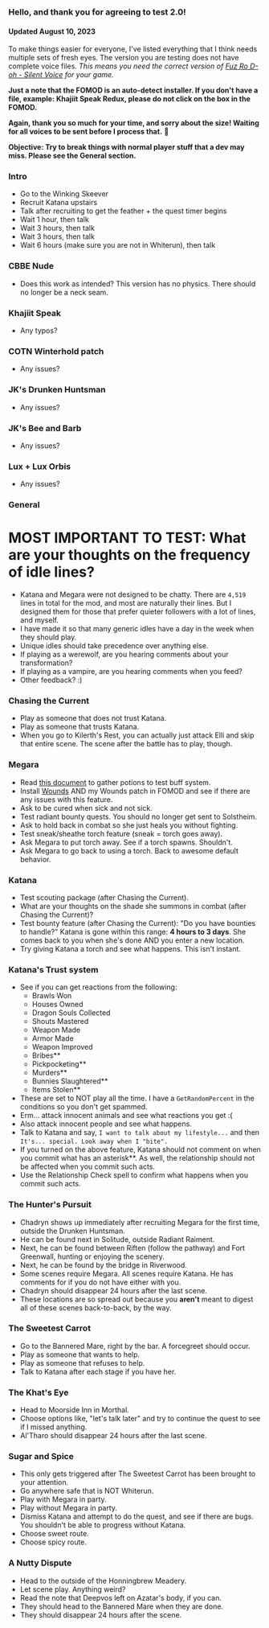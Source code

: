 ### Hello, and thank you for agreeing to test 2.0!

#### Updated August 10, 2023
To make things easier for everyone, I've listed everything that I think needs multiple sets of fresh eyes. The version you are testing does not have complete voice files. *This means you need the correct version of [Fuz Ro D-oh - Silent Voice](https://www.nexusmods.com/skyrimspecialedition/mods/15109) for your game.*

**Just a note that the FOMOD is an auto-detect installer. If you don't have a file, example: Khajiit Speak Redux, please do not click on the box in the FOMOD.**

**Again, thank you so much for your time, and sorry about the size! Waiting for all voices to be sent before I process that.** :revolving_hearts:

**Objective: Try to break things with normal player stuff that a dev may miss. Please see the General section.**

### Intro
- Go to the Winking Skeever
- Recruit Katana upstairs
- Talk after recruiting to get the feather + the quest timer begins
- Wait 1 hour, then talk
- Wait 3 hours, then talk
- Wait 3 hours, then talk
- Wait 6 hours (make sure you are not in Whiterun), then talk

### CBBE Nude
- Does this work as intended? This version has no physics. There should no longer be a neck seam.

### Khajiit Speak
- Any typos?

### COTN Winterhold patch
- Any issues?

### JK's Drunken Huntsman
- Any issues?

### JK's Bee and Barb
- Any issues?

### Lux + Lux Orbis
- Any issues?


### General
# MOST IMPORTANT TO TEST: What are your thoughts on the frequency of idle lines?
- Katana and Megara were not designed to be chatty. There are `4,519` lines in total for the mod, and most are naturally their lines. But I designed them for those that prefer quieter followers with a lot of lines, and myself.
- I have made it so that many generic idles have a day in the week when they should play. 
- Unique idles should take precedence over anything else.
- If playing as a werewolf, are you hearing comments about your transformation?
- If playing as a vampire, are you hearing comments when you feed?
- Other feedback? :)

### Chasing the Current
- Play as someone that does not trust Katana.
- Play as someone that trusts Katana.
- When you go to Kilerth's Rest, you can actually just attack Elli and skip that entire scene. The scene after the battle has to play, though.

### Megara 
- Read [this document](https://github.com/annakins/Katana/blob/main/Megara's%20Buffs.md) to gather potions to test buff system.
- Install [Wounds](https://www.nexusmods.com/skyrimspecialedition/mods/17581) AND my Wounds patch in FOMOD and see if there are any issues with this feature.
- Ask to be cured when sick and not sick.
- Test radiant bounty quests. You should no longer get sent to Solstheim.
- Ask to hold back in combat so she just heals you without fighting.
- Test sneak/sheathe torch feature (sneak = torch goes away).
- Ask Megara to put torch away. See if a torch spawns. Shouldn't.
- Ask Megara to go back to using a torch. Back to awesome default behavior.

### Katana
- Test scouting package (after Chasing the Current).
- What are your thoughts on the shade she summons in combat (after Chasing the Current)?
- Test bounty feature (after Chasing the Current): "Do you have bounties to handle?" Katana is gone within this range: **4 hours to 3 days**. She comes back to you when she's done AND you enter a new location.
- Try giving Katana a torch and see what happens. This isn't instant.

### Katana's Trust system
- See if you can get reactions from the following:
    - Brawls Won
    - Houses Owned
    - Dragon Souls Collected
    - Shouts Mastered
    - Weapon Made
    - Armor Made
    - Weapon Improved
    - Bribes**
    - Pickpocketing**
    - Murders**
    - Bunnies Slaughtered**
    - Items Stolen**
- These are set to NOT play all the time. I have a `GetRandomPercent` in the conditions so you don't get spammed.
- Erm... attack innocent animals and see what reactions you get :(
- Also attack innocent people and see what happens.
- Talk to Katana and say, `I want to talk about my lifestyle...` and then `It's... special. Look away when I "bite".`
- If you turned on the above feature, Katana should not comment on when you commit what has an asterisk**. As well, the relationship should not be affected when you commit such acts.
- Use the Relationship Check spell to confirm what happens when you commit such acts.

### The Hunter's Pursuit
- Chadryn shows up immediately after recruiting Megara for the first time, outside the Drunken Huntsman.
- He can be found next in Solitude, outside Radiant Raiment.
- Next, he can be found between Riften (follow the pathway) and Fort Greenwall, hunting or enjoying the scenery.
- Next, he can be found by the bridge in Riverwood.
- Some scenes require Megara. All scenes require Katana. He has comments for if you do not have either with you.
- Chadryn should disappear 24 hours after the last scene.
- These locations are so spread out because you **aren't** meant to digest all of these scenes back-to-back, by the way.

### The Sweetest Carrot
- Go to the Bannered Mare, right by the bar. A forcegreet should occur.
- Play as someone that wants to help.
- Play as someone that refuses to help.
- Talk to Katana after each stage if you have her.

### The Khat's Eye
- Head to Moorside Inn in Morthal.
- Choose options like, "let's talk later" and try to continue the quest to see if I missed anything.
- Al'Tharo should disappear 24 hours after the last scene.

### Sugar and Spice
- This only gets triggered after The Sweetest Carrot has been brought to your attention.
- Go anywhere safe that is NOT Whiterun.
- Play with Megara in party.
- Play without Megara in party.
- Dismiss Katana and attempt to do the quest, and see if there are bugs. You shouldn't be able to progress without Katana.
- Choose sweet route.
- Choose spicy route.

### A Nutty Dispute
- Head to the outside of the Honningbrew Meadery.
- Let scene play. Anything weird?
- Read the note that Deepvos left on Azatar's body, if you can.
- They should head to the Bannered Mare when they are done.
- They should disappear 24 hours after the scene.